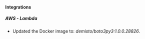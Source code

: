 #### Integrations
##### AWS - Lambda
- Updated the Docker image to: *demisto/boto3py3:1.0.0.28826*.
